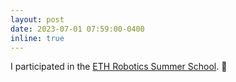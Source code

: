 ```yaml
---
layout: post
date: 2023-07-01 07:59:00-0400
inline: true
---
```


I participated in the [ETH Robotics Summer School](https://robotics-summerschool.ethz.ch/). 🤖
